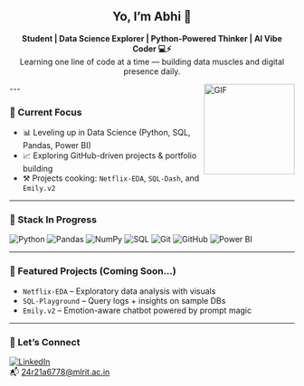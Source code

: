 <h2 align="center">Yo, I’m Abhi 👋</h2>

<p align="center">
  <b>Student | Data Science Explorer | Python-Powered Thinker | AI Vibe Coder 💻⚡</b><br>
  Learning one line of code at a time — building data muscles and digital presence daily.
</p>
<img align="right" alt="GIF" height="160px" src="https://media4.giphy.com/media/v1.Y2lkPTc5MGI3NjExaG8wbXg0d2JnYThiNnZlNmtqNGFkanhqaWF1Z3lzdjZ5bjJyd212ZCZlcD12MV9pbnRlcm5hbF9naWZfYnlfaWQmY3Q9Zw/tuCFp8rod0x3O/giphy.gif" />
---

### 🚀 Current Focus
- 📊 Leveling up in Data Science (Python, SQL, Pandas, Power BI)
- 📈 Exploring GitHub-driven projects & portfolio building
- ⚒️ Projects cooking: `Netflix-EDA`, `SQL-Dash`, and `Emily.v2`

---

### 🧰 Stack In Progress
![Python](https://img.shields.io/badge/Python-3670A0?style=for-the-badge&logo=python&logoColor=white)
![Pandas](https://img.shields.io/badge/Pandas-150458?style=for-the-badge&logo=pandas)
![NumPy](https://img.shields.io/badge/Numpy-013243?style=for-the-badge&logo=numpy)
![SQL](https://img.shields.io/badge/SQL-F29111?style=for-the-badge&logo=sqlite)
![Git](https://img.shields.io/badge/Git-F1502F?style=for-the-badge&logo=git&logoColor=white)
![GitHub](https://img.shields.io/badge/GitHub-100000?style=for-the-badge&logo=github&logoColor=white)
![Power BI](https://img.shields.io/badge/PowerBI-F2C811?style=for-the-badge&logo=powerbi)

---

### 📂 Featured Projects (Coming Soon...)
- `Netflix-EDA` – Exploratory data analysis with visuals
- `SQL-Playground` – Query logs + insights on sample DBs
- `Emily.v2` – Emotion-aware chatbot powered by prompt magic

---

### 💬 Let’s Connect
[![LinkedIn](https://img.shields.io/badge/LinkedIn-0A66C2?style=flat&logo=linkedin&logoColor=white)](https://www.linkedin.com/in/abhinav-sai-g-942bb5333)  
📬 24r21a6778@mlrit.ac.in
